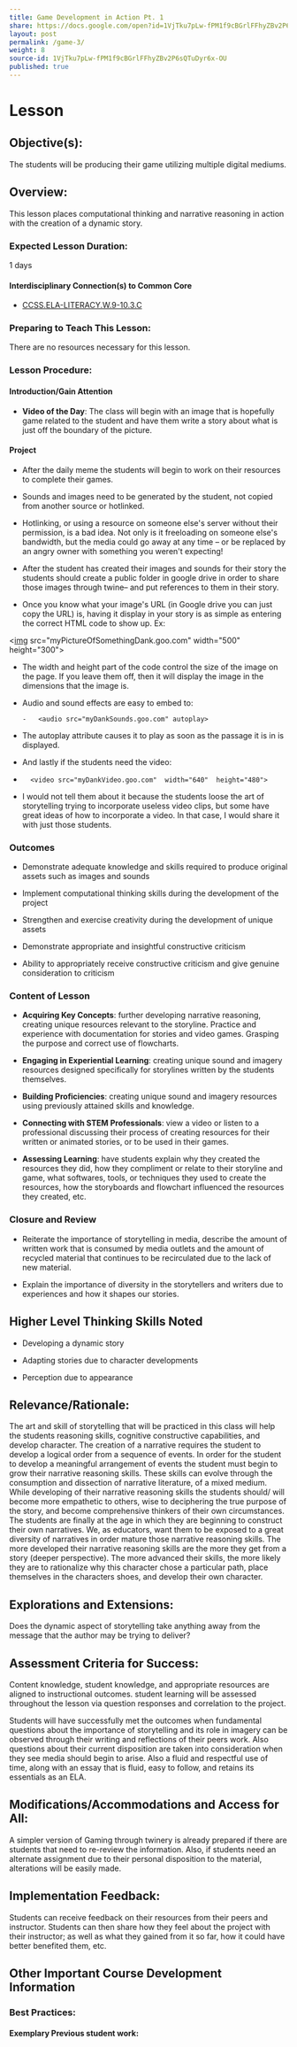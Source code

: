 ```yaml
---
title: Game Development in Action Pt. 1
share: https://docs.google.com/open?id=1VjTku7pLw-fPM1f9cBGrlFFhyZBv2P6sQTuDyr6x-OU
layout: post
permalink: /game-3/
weight: 8
source-id: 1VjTku7pLw-fPM1f9cBGrlFFhyZBv2P6sQTuDyr6x-OU
published: true
---
```

# Lesson

## Objective(s):

The students will be producing their game utilizing multiple digital mediums.

## Overview:

This lesson places computational thinking and narrative reasoning in action with the creation of a dynamic story.

### Expected Lesson Duration:

1 days

#### Interdisciplinary Connection(s) to Common Core

-  <a href = "http://www.corestandards.org/ELA-Literacy/W/9-10/3/c/" target="_blank">CCSS.ELA-LITERACY.W.9-10.3.C</a>

### Preparing to Teach This Lesson:

There are no resources necessary for this lesson.

### Lesson Procedure:

#### Introduction/Gain Attention    

- **Video of the Day**: The class will begin with an image that is hopefully game related to the student and have them write a story about what is just off the boundary of the picture.

#### Project

-   After the daily meme the students will begin to work on their resources to complete their games.

    

-   Sounds and images need to be generated by the student, not copied from another source or hotlinked.    

-   Hotlinking, or using a resource on someone else's server without their permission, is a bad idea. Not only is it freeloading on someone else's bandwidth, but the media could go away at any time – or be replaced by an angry owner with something you weren't expecting!

-   After the student has created their images and sounds for their story the students should create a public folder in google drive in order to share those images through twine– and put references to them in their story.

    

-   Once you know what your image's URL (in Google drive you can just copy the URL) is, having it display in your story is as simple as entering the correct HTML code to show up. Ex:

<[img](http://december.com/html/4/element/img.html) src="myPictureOfSomethingDank.goo.com"  width="500"  height="300">

    

-   The width and height part of the code control the size of the image on the page. If you leave them off, then it will display the image in the dimensions that the image is.

    

-   Audio and sound effects are easy to embed to:

    

        -   <audio src="myDankSounds.goo.com" autoplay>

    

    

-   The autoplay attribute causes it to play as soon as the passage it is in is displayed.

    

-   And lastly if the students need the video:

    

*       <video src="myDankVideo.goo.com"  width="640"  height="480">  

    </video>

    

-   I would not tell them about it because the students loose the art of storytelling trying to incorporate useless video clips, but some have great ideas of how to incorporate a video.  In that case, I would share it with just those students.

### Outcomes

* Demonstrate adequate knowledge and skills required to produce original assets such as images and sounds

    

* Implement computational thinking skills during the development of the project

    

* Strengthen and exercise creativity during the development of unique assets

    

* Demonstrate appropriate and insightful constructive criticism

    

* Ability to appropriately receive constructive criticism and give genuine consideration to criticism    

### Content of Lesson

* **Acquiring Key Concepts**: further developing narrative reasoning, creating unique resources relevant to the storyline. Practice and experience with documentation for stories and video games. Grasping the purpose and correct use of flowcharts.

* **Engaging in Experiential Learning**: creating unique sound and imagery resources designed specifically for storylines written by the students themselves.

* **Building Proficiencies**: creating unique sound and imagery resources using previously attained skills and knowledge.

* **Connecting with STEM Professionals**: view a video or listen to a professional discussing their process of creating resources for their written or animated stories, or to be used in their games.

* **Assessing Learning**: have students explain why they created the resources they did, how they compliment or relate to their storyline and game, what softwares, tools, or techniques they used to create the resources, how the storyboards and flowchart influenced the resources they created, etc.

    

### Closure and Review

* Reiterate the importance of storytelling in media, describe the amount of written work that is consumed by media outlets and the amount of recycled material that continues to be recirculated due to the lack of new material.

    

* Explain the importance of diversity in the storytellers and writers due to experiences and how it shapes our stories.  

## Higher Level Thinking Skills Noted    

* Developing a dynamic story

    

* Adapting stories due to character developments

    

* Perception due to appearance

## Relevance/Rationale:

The art and skill of storytelling that will be practiced in this class will help the students reasoning skills, cognitive constructive capabilities, and develop character. The creation of a narrative requires the student to develop a logical order from a sequence of events. In order for the student to develop a meaningful arrangement of events the student must begin to grow their narrative reasoning skills. These skills can evolve through the consumption and dissection of narrative literature, of a mixed medium. While developing of their narrative reasoning skills the students should/ will become more empathetic to others, wise to deciphering the true purpose of the story, and become comprehensive thinkers of their own circumstances. The students are finally at the age in which they are beginning to construct their own narratives. We, as educators, want them to be exposed to a great diversity of narratives in order mature those narrative reasoning skills. The more developed their narrative reasoning skills are the more they get from a story (deeper perspective). The more advanced their skills, the more likely they are to rationalize why this character chose a particular path, place themselves in the characters shoes, and develop their own character.

 

## Explorations and Extensions:

Does the dynamic aspect of storytelling take anything away from the message that the author may be trying to deliver?

## Assessment Criteria for Success:

Content knowledge, student knowledge, and appropriate resources are aligned to instructional outcomes. student learning will be assessed throughout the lesson via question responses and correlation to the project.

Students will have successfully met the outcomes when fundamental questions about the importance of storytelling and its role in imagery can be observed through their writing and reflections of their peers work. Also questions about their current disposition are taken into consideration when they see media should begin to arise. Also a fluid and respectful use of time, along with an essay that is fluid, easy to follow, and retains its essentials as an ELA.

  

## Modifications/Accommodations and Access for All:

A simpler version of Gaming through twinery is already prepared if there are students that need to re-review the information. Also, if students need an alternate assignment due to their personal disposition to the material, alterations will be easily made.

## Implementation Feedback:

Students can receive feedback on their resources from their peers and instructor. Students can then share how they feel about the project with their instructor; as well as what they gained from it so far, how it could have better benefited them, etc.

## Other Important Course Development Information

### Best Practices:

#### Exemplary Previous student work:

